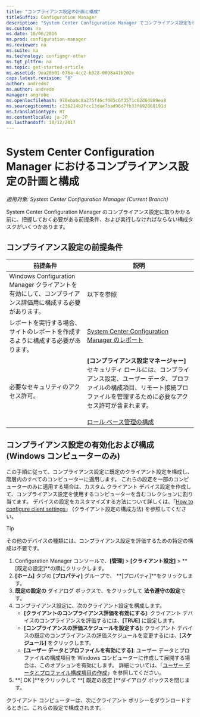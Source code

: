 ```yaml
---
title: "コンプライアンス設定の計画と構成"
titleSuffix: Configuration Manager
description: "System Center Configuration Manager でコンプライアンス設定を行う場合の前提条件と構成タスクについて説明します。"
ms.custom: na
ms.date: 10/06/2016
ms.prod: configuration-manager
ms.reviewer: na
ms.suite: na
ms.technology: configmgr-other
ms.tgt_pltfrm: na
ms.topic: get-started-article
ms.assetid: 9ea20b01-676a-4cc2-b328-0098a41b202e
caps.latest.revision: "8"
author: andredm7
ms.author: andredm
manager: angrobe
ms.openlocfilehash: 970ebabc8a275f46cf005c6f3571c62d64889ea8
ms.sourcegitcommit: c236214b2fcc13dae7bad96d7fb33f692868191d
ms.translationtype: HT
ms.contentlocale: ja-JP
ms.lasthandoff: 10/12/2017
---
```

# <a name="plan-for-and-configure-compliance-settings-in-system-center-configuration-manager"></a>System Center Configuration Manager におけるコンプライアンス設定の計画と構成

*適用対象: System Center Configuration Manager (Current Branch)*

System Center Configuration Manager のコンプライアンス設定に取りかかる前に、把握しておく必要がある前提条件、および実行しなければならない構成タスクがいくつかあります。  

## <a name="prerequisites-for-compliance-settings"></a>コンプライアンス設定の前提条件  

|前提条件|説明|  
|------------------|----------------------|  
|Windows Configuration Manager クライアントを有効にして、コンプライアンス評価用に構成する必要があります。|以下を参照|  
|レポートを実行する場合、サイトのレポートを作成するように構成する必要があります。|[System Center Configuration Manager のレポート](../../core/servers/manage/reporting.md)|  
|必要なセキュリティのアクセス許可。|**[コンプライアンス設定マネージャー]** セキュリティ ロールには、コンプライアンス設定、ユーザー データ、プロファイルの構成項目、リモート接続プロファイルを管理するために必要なアクセス許可が含まれます。<br /><br /> [ロール ベース管理の構成](../../core/servers/deploy/configure/configure-role-based-administration.md)|  

##  <a name="enable-and-configure-compliance-settings-for-windows-pcs-only"></a>コンプライアンス設定の有効化および構成 (Windows コンピューターのみ)  

この手順に従って、コンプライアンス設定に既定のクライアント設定を構成し、階層内のすべてのコンピューターに適用します。 これらの設定を一部のコンピューターのみに適用する場合は、カスタム クライアント デバイス設定を作成して、コンプライアンス設定を使用するコンピューターを含むコレクションに割り当てます。 デバイスの設定をカスタマイズする方法について詳しくは、「[How to configure client settings](../../core/clients/deploy/configure-client-settings.md)」 (クライアント設定の構成方法) を参照してください。  

> [!TIP]  
>  その他のデバイスの種類には、コンプライアンス設定を評価するための特定の構成は不要です。  

1.  Configuration Manager コンソールで、**[管理]** > **[クライアント設定]** > **[既定の設定]**の順にクリックします。  
2.  **[ホーム]** タブの **[プロパティ]** グループで、 **[プロパティ]**をクリックします。  
3.  **既定の設定の** ダイアログ ボックスで、をクリックして **法令遵守の設定**です。  
4.  コンプライアンス設定に、次のクライアント設定を構成します。
    - **[クライアントのコンプライアンス評価を有効にする]**: クライアント デバイスのコンプライアンスを評価するには、**[TRUE]** に設定します。
    - **[コンプライアンスの評価スケジュールを設定する]**: クライアント デバイスの既定のコンプライアンスの評価スケジュールを変更するには、**[スケジュール]** をクリックします。
    - **[ユーザー データとプロファイルを有効にする]**: ユーザー データとプロファイルの構成項目を Windows コンピューターに作成して展開する場合は、このオプションを有効にします。 詳細については、「[ユーザー データとプロファイル構成項目の作成](/sccm/compliance/deploy-use/create-remote-connection-profiles)」を参照してください。
5. **[ OK ]**をクリックして **[ 既定の設定 ]**ダイアログ ボックスを閉じます。  

クライアント コンピューターは、次にクライアント ポリシーをダウンロードするときに、これらの設定で構成されます。  
